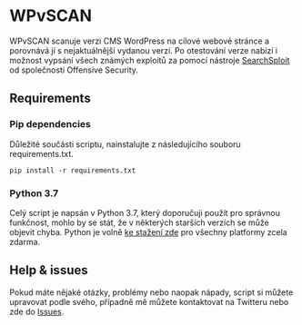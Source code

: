 # WPvSCAN
WPvSCAN scanuje verzi CMS WordPress na cílové webové stránce a porovnává jí s nejaktuálnější vydanou verzí. Po otestování verze nabízí i možnost vypsání všech známých exploitů za pomocí nástroje [SearchSploit](https://github.com/offensive-security/exploitdb) od společnosti Offensive Security.

## Requirements
### Pip dependencies
Důležité součásti scriptu, nainstalujte z následujícího souboru requirements.txt.
```
pip install -r requirements.txt
```
### Python 3.7
Celý script je napsán v Python 3.7, který doporučuji použít pro správnou funkčnost, mohlo by se stát, že v některých starších verzích se může objevit chyba. Python je volně [ke stažení zde](https://www.python.org/downloads/) pro všechny platformy zcela zdarma.

## Help & issues
Pokud máte nějaké otázky, problémy nebo naopak nápady, script si můžete upravovat podle svého, případně mě můžete kontaktovat na Twitteru nebo zde do [Issues](https://github.com/cyb3rd3s/WPvSCAN/issues).

